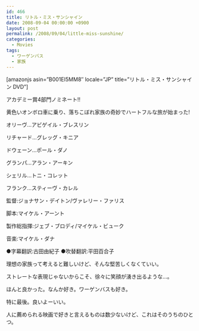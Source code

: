 ```yaml
---
id: 466
title: リトル・ミス・サンシャイン
date: 2008-09-04 00:00:00 +0900
layout: post
permalink: /2008/09/04/little-miss-sunshine/
categories:
  - Movies
tags:
  - ワーゲンバス
  - 家族
---
```

[amazonjs asin=&#8221;B001EI5MM8&#8243; locale=&#8221;JP&#8221; title=&#8221;リトル・ミス・サンシャイン DVD&#8221;]
  
アカデミー賞4部門ノミネート!!
  
黄色いオンボロ車に乗り、落ちこぼれ家族の奇妙でハートフルな旅が始まった!

<!--more-->

オリーヴ…アビゲイル・ブレスリン
  
リチャード…グレッグ・キニア
  
ドウェーン…ポール・ダノ
  
グランパ…アラン・アーキン
  
シェリル…トニ・コレット
  
フランク…スティーヴ・カレル

監督:ジョナサン・デイトン/ヴァレリー・ファリス
  
脚本:マイケル・アーント
  
製作総指揮:ジェブ・ブロディ/マイケル・ビューク
  
音楽:マイケル・ダナ

●字幕翻訳:古田由紀子 ●吹替翻訳:平田百合子

理想の家族って考えると難しいけど、そんな堅苦しくなくていい。
  
ストレートな表現じゃないからこそ、徐々に笑顔が湧き出るような…。
  
ほんと良かった。なんか好き。ワーゲンバスも好き。
  
特に最後。良いよーいい。
  
人に薦められる映画で好きと言えるものは数少ないけど、これはそのうちのひとつ。
